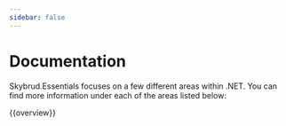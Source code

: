 ```yaml
---
sidebar: false
---
```


# Documentation

Skybrud.Essentials focuses on a few different areas within .NET. You can find more information under each of the areas listed below:

{{overview}}